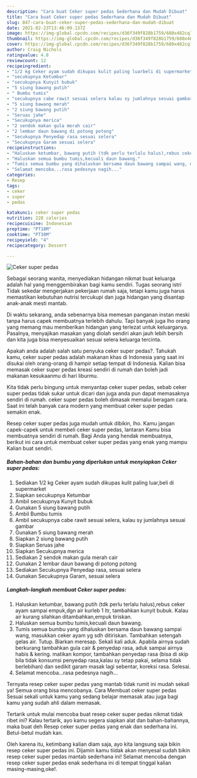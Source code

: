 ```yaml
---
description: "Cara buat Ceker super pedas Sederhana dan Mudah Dibuat"
title: "Cara buat Ceker super pedas Sederhana dan Mudah Dibuat"
slug: 847-cara-buat-ceker-super-pedas-sederhana-dan-mudah-dibuat
date: 2021-02-23T13:46:09.137Z
image: https://img-global.cpcdn.com/recipes/d36f349f828b1759/680x482cq70/ceker-super-pedas-foto-resep-utama.jpg
thumbnail: https://img-global.cpcdn.com/recipes/d36f349f828b1759/680x482cq70/ceker-super-pedas-foto-resep-utama.jpg
cover: https://img-global.cpcdn.com/recipes/d36f349f828b1759/680x482cq70/ceker-super-pedas-foto-resep-utama.jpg
author: Craig Nichols
ratingvalue: 4.8
reviewcount: 12
recipeingredient:
- "1/2 kg Ceker ayam sudah dikupas kulit paling luarbeli di supermarket"
- "secukupnya Ketumbar"
- "secukupnya Kunyit bubuk"
- "5 siung bawang putih"
- " Bumbu tumis"
- "secukupnya cabe rawit sesuai selera kalau sy jumlahnya sesuai gambar"
- "5 siung bawang merah"
- "2 siung bawang putih"
- "Seruas jahe"
- "Secukupnya merica"
- "2 sendok makan gula merah cair"
- "2 lembar daun bawang di potong potong"
- "Secukupnya Penyedap rasa sesuai selera"
- "Secukupnya Garam sesuai selera"
recipeinstructions:
- "Haluskan ketumbar, bawang putih (tdk perlu terlalu halus),rebus ceker ayam sampai empuk,dgn air kurleb 1 ltr, tambahkan kunyit bubuk. Kalau air kurang silahkan ditambahkan,empuk tiriskan."
- "Haluskan semua bumbu tumis,kecuali daun bawang."
- "Tumis semua bumbu yang dihaluskan bersama daun bawang sampai wang, masukkan ceker ayam yg sdh ditiriskan. Tambahkan setengah gelas air. Tutup. Biarkan meresap. Sekali kali aduk. Apabila airnya sudah berkurang tambahkan gula cair &amp; penyedap rasa, aduk sampai airnya habis &amp; kering. matikan kompor, tambahkan penyedap rasa (bisa di skip bila tidak konsumsi penyedap rasa,kalau sy tetap pakai, selama tidak berlebihan) dan sedikit garam masak lagi sebentar, koreksi rasa. Selesai."
- "Selamat mencoba...rasa pedesnya nagih..."
categories:
- Resep
tags:
- ceker
- super
- pedas

katakunci: ceker super pedas 
nutrition: 228 calories
recipecuisine: Indonesian
preptime: "PT18M"
cooktime: "PT30M"
recipeyield: "4"
recipecategory: Dessert

---
```



![Ceker super pedas](https://img-global.cpcdn.com/recipes/d36f349f828b1759/680x482cq70/ceker-super-pedas-foto-resep-utama.jpg)

Sebagai seorang wanita, menyediakan hidangan nikmat buat keluarga adalah hal yang menggembirakan bagi kamu sendiri. Tugas seorang istri Tidak sekedar mengerjakan pekerjaan rumah saja, tetapi kamu juga harus memastikan kebutuhan nutrisi tercukupi dan juga hidangan yang disantap anak-anak mesti mantab.

Di waktu  sekarang, anda sebenarnya bisa memesan panganan instan meski tanpa harus capek membuatnya terlebih dahulu. Tapi banyak juga lho orang yang memang mau memberikan hidangan yang terlezat untuk keluarganya. Pasalnya, menyajikan masakan yang diolah sendiri akan jauh lebih bersih dan kita juga bisa menyesuaikan sesuai selera keluarga tercinta. 



Apakah anda adalah salah satu penyuka ceker super pedas?. Tahukah kamu, ceker super pedas adalah makanan khas di Indonesia yang saat ini disukai oleh orang-orang di hampir setiap tempat di Indonesia. Kalian bisa memasak ceker super pedas kreasi sendiri di rumah dan boleh jadi makanan kesukaanmu di hari liburmu.

Kita tidak perlu bingung untuk menyantap ceker super pedas, sebab ceker super pedas tidak sukar untuk dicari dan juga anda pun dapat memasaknya sendiri di rumah. ceker super pedas boleh dimasak memalui beragam cara. Saat ini telah banyak cara modern yang membuat ceker super pedas semakin enak.

Resep ceker super pedas juga mudah untuk dibikin, lho. Kamu jangan capek-capek untuk membeli ceker super pedas, lantaran Kamu bisa membuatnya sendiri di rumah. Bagi Anda yang hendak membuatnya, berikut ini cara untuk membuat ceker super pedas yang enak yang mampu Kalian buat sendiri.

<!--inarticleads1-->

##### Bahan-bahan dan bumbu yang diperlukan untuk menyiapkan Ceker super pedas:

1. Sediakan 1/2 kg Ceker ayam sudah dikupas kulit paling luar,beli di supermarket
1. Siapkan secukupnya Ketumbar
1. Ambil secukupnya Kunyit bubuk
1. Gunakan 5 siung bawang putih
1. Ambil  Bumbu tumis
1. Ambil secukupnya cabe rawit sesuai selera, kalau sy jumlahnya sesuai gambar
1. Gunakan 5 siung bawang merah
1. Siapkan 2 siung bawang putih
1. Siapkan Seruas jahe
1. Siapkan Secukupnya merica
1. Sediakan 2 sendok makan gula merah cair
1. Gunakan 2 lembar daun bawang di potong potong
1. Sediakan Secukupnya Penyedap rasa, sesuai selera
1. Gunakan Secukupnya Garam, sesuai selera




<!--inarticleads2-->

##### Langkah-langkah membuat Ceker super pedas:

1. Haluskan ketumbar, bawang putih (tdk perlu terlalu halus),rebus ceker ayam sampai empuk,dgn air kurleb 1 ltr, tambahkan kunyit bubuk. Kalau air kurang silahkan ditambahkan,empuk tiriskan.
1. Haluskan semua bumbu tumis,kecuali daun bawang.
1. Tumis semua bumbu yang dihaluskan bersama daun bawang sampai wang, masukkan ceker ayam yg sdh ditiriskan. Tambahkan setengah gelas air. Tutup. Biarkan meresap. Sekali kali aduk. Apabila airnya sudah berkurang tambahkan gula cair &amp; penyedap rasa, aduk sampai airnya habis &amp; kering. matikan kompor, tambahkan penyedap rasa (bisa di skip bila tidak konsumsi penyedap rasa,kalau sy tetap pakai, selama tidak berlebihan) dan sedikit garam masak lagi sebentar, koreksi rasa. Selesai.
1. Selamat mencoba...rasa pedesnya nagih...




Ternyata resep ceker super pedas yang mantab tidak rumit ini mudah sekali ya! Semua orang bisa mencobanya. Cara Membuat ceker super pedas Sesuai sekali untuk kamu yang sedang belajar memasak atau juga bagi kamu yang sudah ahli dalam memasak.

Tertarik untuk mulai mencoba buat resep ceker super pedas nikmat tidak ribet ini? Kalau tertarik, ayo kamu segera siapkan alat dan bahan-bahannya, maka buat deh Resep ceker super pedas yang enak dan sederhana ini. Betul-betul mudah kan. 

Oleh karena itu, ketimbang kalian diam saja, ayo kita langsung saja bikin resep ceker super pedas ini. Dijamin kamu tiidak akan menyesal sudah bikin resep ceker super pedas mantab sederhana ini! Selamat mencoba dengan resep ceker super pedas enak sederhana ini di tempat tinggal kalian masing-masing,oke!.

